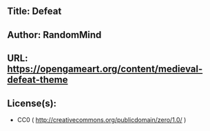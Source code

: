 ## Title: Defeat
## Author: RandomMind
## URL: https://opengameart.org/content/medieval-defeat-theme

## License(s):
* CC0 ( http://creativecommons.org/publicdomain/zero/1.0/ )